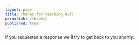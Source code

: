 ```yaml
---
layout: page
title: Thanks for reaching out!
permalink: /thanks/
published: true
---
```

If you requested a response we'll try to get back to you shortly.
